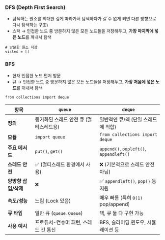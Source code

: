 ### DFS (Depth First Search)
- 탐색하는 원소를 최대한 깊게 따라가서 탐색하다가 갈 수 없게 되면 다른 방향으로 다시 탐색하는 구조\
- 스택 → 인접한 노드 중 방문하지 않은 모든 노드들을 저장해두고,
**가장 마지막에 넣은 노드**를 꺼내서 탐색
```
# 방문한 원소 저장
visted = []
```

### BFS
- 현재 인접한 노드 먼저 방문
- 큐 → 인접한 노드 중 방문하지 않은 모든 노드들을 저장해두고, **가장 처음에 넣은 노드**를 꺼내서 탐색

```
from collections import deque
```

| 항목            | `queue`          | `deque`                     |
| ------------- | ---------------------- | --------------------------------------- |
| **정의**        | 동기화된 스레드 안전 큐 (멀티스레드용) | 일반적인 큐/덱 (단일 스레드에 적합)                   |
| **모듈**        | `import queue`         | `from collections import deque`         |
| **주요 메서드**    | `put()`, `get()`       | `append()`, `popleft()`, `appendleft()` |
| **스레드 안전**    | ✅ (멀티스레드 환경에서 사용)      | ❌ (기본적으로 스레드 안전 아님)                     |
| **양방향 삽입/삭제** | ❌                      | ✅ `appendleft()`, `pop()` 등 지원          |
| **속도/성능**     | 느림 (Lock 있음)           | 매우 빠름 (특히 `O(1)` pop/append)            |
| **큐 타입**      | 일반 큐 (`queue.Queue`)   | 덱, 큐 둘 다 구현 가능                          |
| **사용 예시**     | 프로듀서-컨슈머 패턴, 스레드 간 통신  | BFS, 슬라이딩 윈도우, 시뮬레이션 등    